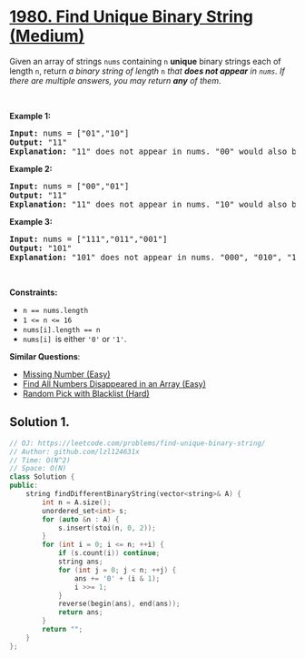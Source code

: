 # [1980. Find Unique Binary String (Medium)](https://leetcode.com/problems/find-unique-binary-string/)

<p>Given an array of strings <code>nums</code> containing <code>n</code> <strong>unique</strong> binary strings each of length <code>n</code>, return <em>a binary string of length </em><code>n</code><em> that <strong>does not appear</strong> in <code>nums</code>. If there are multiple answers, you may return <strong>any</strong> of them</em>.</p>

<p>&nbsp;</p>
<p><strong>Example 1:</strong></p>

<pre><strong>Input:</strong> nums = ["01","10"]
<strong>Output:</strong> "11"
<strong>Explanation:</strong> "11" does not appear in nums. "00" would also be correct.
</pre>

<p><strong>Example 2:</strong></p>

<pre><strong>Input:</strong> nums = ["00","01"]
<strong>Output:</strong> "11"
<strong>Explanation:</strong> "11" does not appear in nums. "10" would also be correct.
</pre>

<p><strong>Example 3:</strong></p>

<pre><strong>Input:</strong> nums = ["111","011","001"]
<strong>Output:</strong> "101"
<strong>Explanation:</strong> "101" does not appear in nums. "000", "010", "100", and "110" would also be correct.
</pre>

<p>&nbsp;</p>
<p><strong>Constraints:</strong></p>

<ul>
	<li><code>n == nums.length</code></li>
	<li><code>1 &lt;= n &lt;= 16</code></li>
	<li><code>nums[i].length == n</code></li>
	<li><code>nums[i] </code>is either <code>'0'</code> or <code>'1'</code>.</li>
</ul>


**Similar Questions**:
* [Missing Number (Easy)](https://leetcode.com/problems/missing-number/)
* [Find All Numbers Disappeared in an Array (Easy)](https://leetcode.com/problems/find-all-numbers-disappeared-in-an-array/)
* [Random Pick with Blacklist (Hard)](https://leetcode.com/problems/random-pick-with-blacklist/)

## Solution 1.

```cpp
// OJ: https://leetcode.com/problems/find-unique-binary-string/
// Author: github.com/lzl124631x
// Time: O(N^2)
// Space: O(N)
class Solution {
public:
    string findDifferentBinaryString(vector<string>& A) {
        int n = A.size();
        unordered_set<int> s;
        for (auto &n : A) {
            s.insert(stoi(n, 0, 2));
        }
        for (int i = 0; i <= n; ++i) {
            if (s.count(i)) continue;
            string ans;
            for (int j = 0; j < n; ++j) {
                ans += '0' + (i & 1);
                i >>= 1;
            }
            reverse(begin(ans), end(ans));
            return ans;
        }
        return "";
    }
};
```
